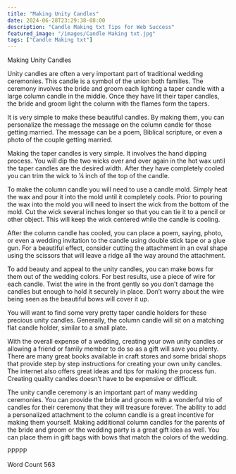 ```yaml
---
title: "Making Unity Candles"
date: 2024-06-28T23:29:38-08:00
description: "Candle Making txt Tips for Web Success"
featured_image: "/images/Candle Making txt.jpg"
tags: ["Candle Making txt"]
---
```


Making Unity Candles

Unity candles are often a very important part of traditional wedding ceremonies. This candle is a symbol of the union both families. The ceremony involves the bride and groom each lighting a taper candle with a large column candle in the middle. Once they have lit their taper candles, the bride and groom light the column with the flames form the tapers. 

 It is very simple to make these beautiful candles. By making them, you can personalize the message the message on the column candle for those getting married. The message can be a poem, Biblical scripture, or even a photo of the couple getting married.

Making the taper candles is very simple. It involves the hand dipping process. You will dip the two wicks over and over again in the hot wax until the taper candles are the desired width. After they have completely cooled you can trim the wick to ¼ inch of the top of the candle. 

To make the column candle you will need to use a candle mold. Simply heat the wax and pour it into the mold until it completely cools. Prior to pouring the wax into the mold you will need to insert the wick from the bottom of the mold. Cut the wick several inches longer so that you can tie it to a pencil or other object. This will keep the wick centered while the candle is cooling.

After the column candle has cooled, you can place a poem, saying, photo, or even a wedding invitation to the candle using double stick tape or a glue gun. For a beautiful effect, consider cutting the attachment in an oval shape using the scissors that will leave a ridge all the way around the attachment. 

To add beauty and appeal to the unity candles, you can make bows for them out of the wedding colors. For best results, use a piece of wire for each candle. Twist the wire in the front gently so you don’t damage the candles but enough to hold it securely in place. Don’t worry about the wire being seen as the beautiful bows will cover it up. 

You will want to find some very pretty taper candle holders for these precious unity candles. Generally, the column candle will sit on a matching flat candle holder, similar to a small plate. 

With the overall expense of a wedding, creating your own unity candles or allowing a friend or family member to do so as a gift will save you plenty. There are many great books available in craft stores and some bridal shops that provide step by step instructions for creating your own unity candles. The internet also offers great ideas and tips for making the process fun. Creating quality candles doesn’t have to be expensive or difficult. 

The unity candle ceremony is an important part of many wedding ceremonies. You can provide the bride and groom with a wonderful trio of candles for their ceremony that they will treasure forever. The ability to add a personalized attachment to the column candle is a great incentive for making them yourself. Making additional column candles for the parents of the bride and groom or the wedding party is a great gift idea as well. You can place them in gift bags with bows that match the colors of the wedding. 

PPPPP

Word Count 563



